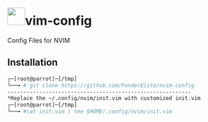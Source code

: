 # <img src="https://upload.wikimedia.org/wikipedia/commons/thumb/3/3a/Neovim-mark.svg/1200px-Neovim-mark.svg.png" width=40px>vim-config
Config Files for NVIM

## Installation
```bash
┌─[root@parrot]─[/tmp]
└──╼ # git clone https://github.com/FonderElite/nvim-config
----------------------------------------------------------
*Replace the ~/.config/nvim/init.vim with customized init.vim
┌─[root@parrot]─[/tmp]
└──╼ #cat init.vim | tee $HOME/.config/nvim/init.vim
```
